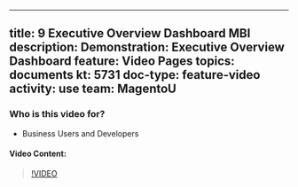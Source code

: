 
---
title: 9 Executive Overview Dashboard MBI
description: Demonstration: Executive Overview Dashboard
feature: Video Pages
topics: documents
kt: 5731
doc-type: feature-video
activity: use
team: MagentoU
---

### Who is this video for?

* Business Users and Developers

#### Video Content:

>[!VIDEO](https://video.tv.adobe.com/v/35986)

